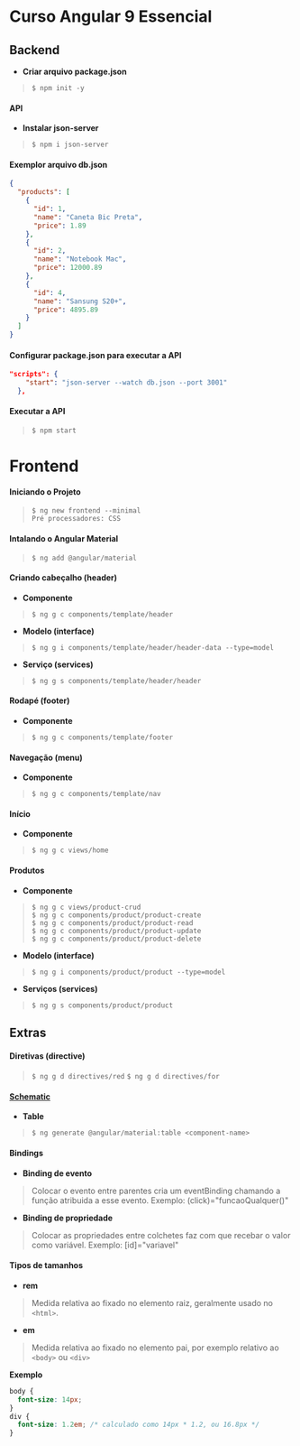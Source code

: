 # Curso Angular 9 Essencial

## Backend

* **Criar arquivo package.json** 
> `$ npm init -y` 

#### API
* **Instalar json-server**
> `$ npm i json-server`

#### Exemplor arquivo db.json
```json
{
  "products": [
    {
      "id": 1,
      "name": "Caneta Bic Preta",
      "price": 1.89
    },
    {
      "id": 2,
      "name": "Notebook Mac",
      "price": 12000.89
    },
    {
      "id": 4,
      "name": "Sansung S20+",
      "price": 4895.89
    }
  ]
}
```
#### Configurar package.json para executar a API
```json
"scripts": {
    "start": "json-server --watch db.json --port 3001"
  },
```
#### Executar a API
> `$ npm start`

# Frontend

#### Iniciando o Projeto
> `$ ng new frontend --minimal`  
> `Pré processadores: CSS`

#### Intalando o Angular Material
> `$ ng add @angular/material`

#### Criando cabeçalho (header)
* **Componente**
> `$ ng g c components/template/header`
* **Modelo (interface)**
> `$ ng g i components/template/header/header-data --type=model`
* **Serviço (services)**
> `$ ng g s components/template/header/header`

#### Rodapé (footer)
* **Componente**
> `$ ng g c components/template/footer`

#### Navegação (menu)
* **Componente**
> `$ ng g c components/template/nav`

#### Início 
* **Componente**
>`$ ng g c views/home`

#### Produtos
* **Componente**
>`$ ng g c views/product-crud`  
>`$ ng g c components/product/product-create`  
>`$ ng g c components/product/product-read`  
>`$ ng g c components/product/product-update`  
>`$ ng g c components/product/product-delete`  
* **Modelo (interface)**
>`$ ng g i components/product/product --type=model`
* **Serviços (services)**
>`$ ng g s components/product/product`

## Extras

#### Diretivas (directive)
>`$ ng g d directives/red`
>`$ ng g d directives/for`

#### [Schematic](https://material.angular.io/guide/schematics)
* **Table**
>`$ ng generate @angular/material:table <component-name>`

#### Bindings
* **Binding de evento**
>Colocar o evento entre parentes cria um eventBinding chamando a função atribuida a esse evento.
>Exemplo: (click)="funcaoQualquer()"
* **Binding de propriedade**
>Colocar as propriedades entre colchetes faz com que recebar o valor como variável. 
>Exemplo: [id]="variavel"

#### Tipos de tamanhos
* **rem**
>Medida relativa ao fixado no elemento raiz, geralmente usado no `<html>`. 

* **em**
>Medida relativa ao fixado no elemento pai, por exemplo relativo ao `<body>` ou `<div>`

**Exemplo**
```css
body {
  font-size: 14px;
}
div {
  font-size: 1.2em; /* calculado como 14px * 1.2, ou 16.8px */
}
```
